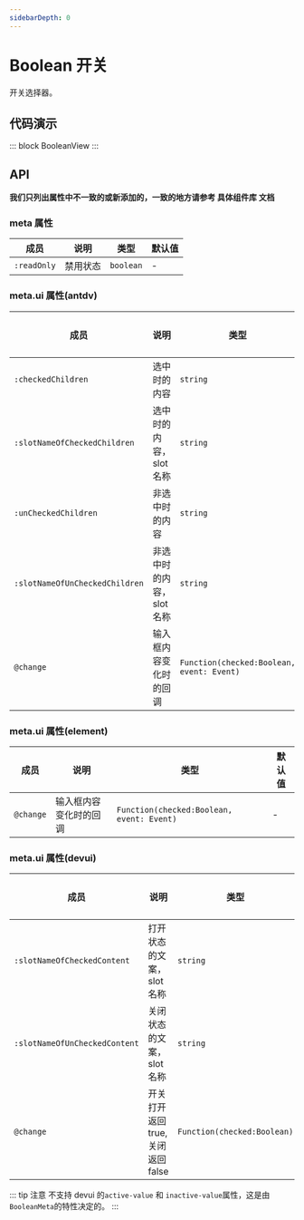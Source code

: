 ```yaml
---
sidebarDepth: 0
---
```


# Boolean 开关

开关选择器。

## 代码演示

::: block
BooleanView
:::

## API

**我们只列出属性中不一致的或新添加的，一致的地方请参考 具体组件库 文档**

### meta 属性

| 成员        | 说明     | 类型      | 默认值 |
| ----------- | -------- | --------- | ------ |
| `:readOnly` | 禁用状态 | `boolean` | -      |

### meta.ui 属性(antdv)

| 成员                           | 说明                      | 类型                                      | 默认值 |
| ------------------------------ | ------------------------- | ----------------------------------------- | ------ |
| `:checkedChildren`             | 选中时的内容              | `string`                                  | -      |
| `:slotNameOfCheckedChildren`   | 选中时的内容，slot 名称   | `string`                                  | -      |
| `:unCheckedChildren`           | 非选中时的内容            | `string`                                  | -      |
| `:slotNameOfUnCheckedChildren` | 非选中时的内容，slot 名称 | `string`                                  | -      |
| `@change`                      | 输入框内容变化时的回调    | `Function(checked:Boolean, event: Event)` | -      |

### meta.ui 属性(element)

| 成员      | 说明                   | 类型                                      | 默认值 |
| --------- | ---------------------- | ----------------------------------------- | ------ |
| `@change` | 输入框内容变化时的回调 | `Function(checked:Boolean, event: Event)` | -      |

### meta.ui 属性(devui)

| 成员                          | 说明                             | 类型                        | 默认值 |
| ----------------------------- | -------------------------------- | --------------------------- | ------ |
| `:slotNameOfCheckedContent`   | 打开状态的文案，slot 名称        | `string`                    | -      |
| `:slotNameOfUnCheckedContent` | 关闭状态的文案，slot 名称        | `string`                    | -      |
| `@change`                     | 开关打开返回 true,关闭返回 false | `Function(checked:Boolean)` | -      |

::: tip 注意
不支持 devui 的`active-value` 和 `inactive-value`属性，这是由`BooleanMeta`的特性决定的。
:::
